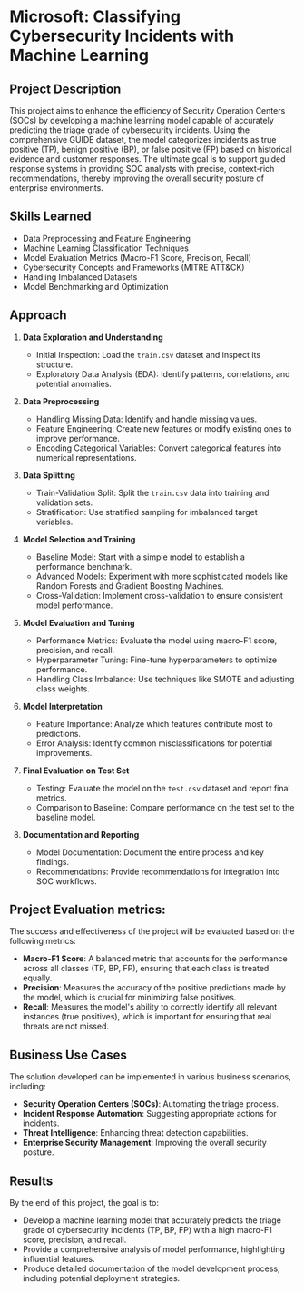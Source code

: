 # Microsoft: Classifying Cybersecurity Incidents with Machine Learning

## Project Description
This project aims to enhance the efficiency of Security Operation Centers (SOCs) by developing a machine learning model capable of accurately predicting the triage grade of cybersecurity incidents. Using the comprehensive GUIDE dataset, the model categorizes incidents as true positive (TP), benign positive (BP), or false positive (FP) based on historical evidence and customer responses. The ultimate goal is to support guided response systems in providing SOC analysts with precise, context-rich recommendations, thereby improving the overall security posture of enterprise environments.

## Skills Learned
- Data Preprocessing and Feature Engineering
- Machine Learning Classification Techniques
- Model Evaluation Metrics (Macro-F1 Score, Precision, Recall)
- Cybersecurity Concepts and Frameworks (MITRE ATT&CK)
- Handling Imbalanced Datasets
- Model Benchmarking and Optimization

## Approach
1. **Data Exploration and Understanding**
   - Initial Inspection: Load the `train.csv` dataset and inspect its structure.
   - Exploratory Data Analysis (EDA): Identify patterns, correlations, and potential anomalies.

2. **Data Preprocessing**
   - Handling Missing Data: Identify and handle missing values.
   - Feature Engineering: Create new features or modify existing ones to improve performance.
   - Encoding Categorical Variables: Convert categorical features into numerical representations.

3. **Data Splitting**
   - Train-Validation Split: Split the `train.csv` data into training and validation sets.
   - Stratification: Use stratified sampling for imbalanced target variables.

4. **Model Selection and Training**
   - Baseline Model: Start with a simple model to establish a performance benchmark.
   - Advanced Models: Experiment with more sophisticated models like Random Forests and Gradient Boosting Machines.
   - Cross-Validation: Implement cross-validation to ensure consistent model performance.

5. **Model Evaluation and Tuning**
   - Performance Metrics: Evaluate the model using macro-F1 score, precision, and recall.
   - Hyperparameter Tuning: Fine-tune hyperparameters to optimize performance.
   - Handling Class Imbalance: Use techniques like SMOTE and adjusting class weights.

6. **Model Interpretation**
   - Feature Importance: Analyze which features contribute most to predictions.
   - Error Analysis: Identify common misclassifications for potential improvements.

7. **Final Evaluation on Test Set**
   - Testing: Evaluate the model on the `test.csv` dataset and report final metrics.
   - Comparison to Baseline: Compare performance on the test set to the baseline model.

8. **Documentation and Reporting**
   - Model Documentation: Document the entire process and key findings.
   - Recommendations: Provide recommendations for integration into SOC workflows.
  
## Project Evaluation metrics:
The success and effectiveness of the project will be evaluated based on the following
metrics:
- **Macro-F1 Score**: A balanced metric that accounts for the performance across
 all classes (TP, BP, FP), ensuring that each class is treated equally.
- **Precision**: Measures the accuracy of the positive predictions made by the
 model, which is crucial for minimizing false positives.
- **Recall**: Measures the model's ability to correctly identify all relevant instances
 (true positives), which is important for ensuring that real threats are not missed.

## Business Use Cases
The solution developed can be implemented in various business scenarios, including:
- **Security Operation Centers (SOCs)**: Automating the triage process.
- **Incident Response Automation**: Suggesting appropriate actions for incidents.
- **Threat Intelligence**: Enhancing threat detection capabilities.
- **Enterprise Security Management**: Improving the overall security posture.

## **Results**

By the end of this project, the goal is to:

- Develop a machine learning model that accurately predicts the triage grade of cybersecurity incidents (TP, BP, FP) with a high macro-F1 score, precision, and recall.
- Provide a comprehensive analysis of model performance, highlighting influential features.
- Produce detailed documentation of the model development process, including potential deployment strategies.
